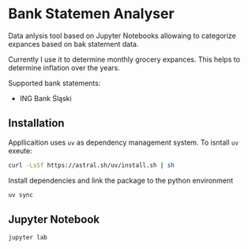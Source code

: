 # Bank Statemen Analyser

Data anlysis tool based on Jupyter Notebooks allowaing to categorize expances based on bak statement data.

Currently I use it to determine monthly grocery expances. This helps to determine inflation over the years.

Supported bank statements:

- ING Bank Śląski

## Installation

Appllicaition uses `uv` as dependency management system. To isntall `uv` exeute:

```bash
curl -LsSf https://astral.sh/uv/install.sh | sh
```

Install dependencies and link the package to the python environment

```bash
uv sync
```

## Jupyter Notebook

```bash
jupyter lab
```
